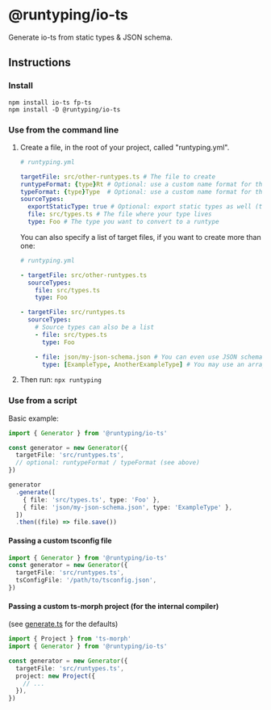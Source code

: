 # @runtyping/io-ts

Generate io-ts from static types & JSON schema.

## Instructions

### Install

```
npm install io-ts fp-ts
npm install -D @runtyping/io-ts
```

### Use from the command line

1. Create a file, in the root of your project, called "runtyping.yml".

   ```yaml
   # runtyping.yml

   targetFile: src/other-runtypes.ts # The file to create
   runtypeFormat: {type}Rt # Optional: use a custom name format for the created runtype
   typeFormat: {type}Type  # Optional: use a custom name format for the created type
   sourceTypes:
     exportStaticType: true # Optional: export static types as well (true by default)
     file: src/types.ts # The file where your type lives
     type: Foo # The type you want to convert to a runtype
   ```

   You can also specify a list of target files, if you want to create more than one:

   ```yaml
   # runtyping.yml

   - targetFile: src/other-runtypes.ts
     sourceTypes:
       file: src/types.ts
       type: Foo

   - targetFile: src/runtypes.ts
     sourceTypes:
       # Source types can also be a list
       - file: src/types.ts
         type: Foo

       - file: json/my-json-schema.json # You can even use JSON schema files!!
         type: [ExampleType, AnotherExampleType] # You may use an array of types
   ```

1. Then run: `npx runtyping`

### Use from a script

Basic example:

```ts
import { Generator } from '@runtyping/io-ts'

const generator = new Generator({
  targetFile: 'src/runtypes.ts',
  // optional: runtypeFormat / typeFormat (see above)
})

generator
  .generate([
    { file: 'src/types.ts', type: 'Foo' },
    { file: 'json/my-json-schema.json', type: 'ExampleType' },
  ])
  .then((file) => file.save())
```

#### Passing a custom tsconfig file

```ts
import { Generator } from '@runtyping/io-ts'
const generator = new Generator({
  targetFile: 'src/runtypes.ts',
  tsConfigFile: '/path/to/tsconfig.json',
})
```

#### Passing a custom ts-morph project (for the internal compiler)

(see [generate.ts](src/generate.ts) for the defaults)

```ts
import { Project } from 'ts-morph'
import { Generator } from '@runtyping/io-ts'

const generator = new Generator({
  targetFile: 'src/runtypes.ts',
  project: new Project({
    // ...
  }),
})
```
